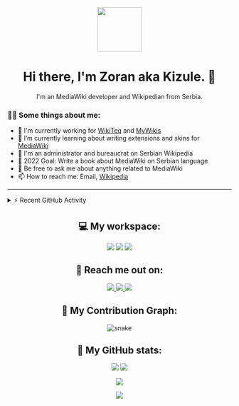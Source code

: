 <p align="center"><img src="https://media.giphy.com/media/M9gbBd9nbDrOTu1Mqx/giphy.gif" width="100"/></p>

<h1 align="center">Hi there, I'm Zoran aka Kizule. 👋</h1>

<p align="center">I'm an MediaWiki developer and Wikipedian from Serbia.</p>

### 👨‍💻 Some things about me:

* 💼 I'm currently working for [WikiTeq](https://wikiteq.com) and [MyWikis](https://mywikis.com)
* 🌱 I’m currently learning about writing extensions and skins for [MediaWiki](https://mediawiki.org)
* 🧩 I'm an administrator and bureaucrat on Serbian Wikipedia
* 🥅 2022 Goal: Write a book about MediaWiki on Serbian language
* 💬 Be free to ask me about anything related to MediaWiki
* 📫 How to reach me: Email, [Wikipedia](https://en.wikipedia.org/wiki/User_talk:Kizule)

---
<details>
  <summary>⚡ Recent GitHub Activity</summary>

<!--RECENT_ACTIVITY:start-->
1. ❌ Closed PR [#6](https://github.com/Wikimedica/mediawiki-extensions-GetUserName/pull/6) in [Wikimedica/mediawiki-extensions-GetUserName](https://github.com/Wikimedica/mediawiki-extensions-GetUserName)
2. 💪 Opened PR [#7](https://github.com/Wikimedica/mediawiki-extensions-GetUserName/pull/7) in [Wikimedica/mediawiki-extensions-GetUserName](https://github.com/Wikimedica/mediawiki-extensions-GetUserName)
3. 💪 Opened PR [#6](https://github.com/Wikimedica/mediawiki-extensions-GetUserName/pull/6) in [Wikimedica/mediawiki-extensions-GetUserName](https://github.com/Wikimedica/mediawiki-extensions-GetUserName)
4. 🔱 Forked [kizule/mediawiki-extensions-GetUserName](https://github.com/kizule/mediawiki-extensions-GetUserName) from [Wikimedica/mediawiki-extensions-GetUserName](https://github.com/Wikimedica/mediawiki-extensions-GetUserName)
5. 💪 Opened PR [#4](https://github.com/staspika/mediawiki-numberedheadings/pull/4) in [staspika/mediawiki-numberedheadings](https://github.com/staspika/mediawiki-numberedheadings)
<!--RECENT_ACTIVITY:end-->
<!--RECENT_ACTIVITY:last_update-->
Last Updated: Sunday, February 13th, 2022, 6:19:02 PM
<!--RECENT_ACTIVITY:last_update_end-->

</details>

<h2 align="center">💻 My workspace:</h2>

<p align="center">
  <img src="https://img.shields.io/badge/windows-%230078D6.svg?&style=for-the-badge&logo=windows&logoColor=white" />
  <img src="https://img.shields.io/badge/amd-ryzen%20%205%203500u-%230071C5.svg?&style=for-the-badge&logo=amd&logoColor=white" />
  <img src="https://img.shields.io/badge/RAM-8GB-%230071C5.svg?&style=for-the-badge&logoColor=white" />
</p>

<h2 align="center">📲 Reach me out on:</h2>

<p align="center">
  <a href="mailto:zorandori4444@gmail.com">
      <img src="https://img.shields.io/badge/Gmail-D14836?style=for-the-badge&logo=gmail&logoColor=white" />
  </a>
  <a href="https://www.linkedin.com/in/zoran-dori-85707a216/">
    <img src="https://img.shields.io/badge/linkedin-%230077B5.svg?&style=for-the-badge&logo=linkedin&logoColor=white" />
  </a>
  <a href="https://instagram.com/iamkizule">
    <img src="https://img.shields.io/badge/instagram-%23E4405F.svg?&style=for-the-badge&logo=instagram&logoColor=white" />        
  </a>
</p>

<h2 align="center">🐍 My Contribution Graph:</h2>

<p align="center">
  <img src="https://raw.githubusercontent.com/kizule/kizule/output/github-contribution-grid-snake.svg" alt="snake">
</p>

<h2 align="center"> 🐾 My GitHub stats:</h2>

<p align="center">
  <img src="https://github-readme-stats.vercel.app/api?username=kizule&show_icons=true&theme=radical&line_height=27">
  <img src="https://github-readme-stats.vercel.app/api/top-langs/?username=kizule&theme=radical">
</p>

<p align="center">
 <img src="https://github-readme-streak-stats.herokuapp.com/?user=kizule&show_icons=true&locale=en&layout=compact&theme=radical&line_height=0" />
</p> 

<p align="center">
 <img src="https://activity-graph.herokuapp.com/graph?username=kizule&theme=redical">
</p>
